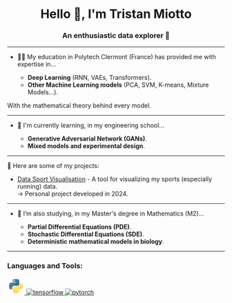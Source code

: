 <h1 align="center">Hello 👋, I'm Tristan Miotto</h1>
<h3 align="center">An enthusiastic data explorer 🔭</h3>

---

- 👨‍💻 My education in Polytech Clermont (France) has provided me with expertise in...

  - **Deep Learning** (RNN, VAEs, Transformers).
  - **Other Machine Learning models** (PCA, SVM, K-means, Mixture Models...).
 
With the mathematical theory behind every model.

---

- 🌱 I'm currently learning, in my engineering school...

  - **Generative Adversarial Network (GANs)**.
  - **Mixed models and experimental design**.

---

🚀 Here are some of my projects:
- [Data Sport Visualisation](https://github.com/Tristan-Miotto/data-sport-visualisation) - A tool for visualizing my sports (especially running) data.  
    → Personal project developed in 2024.

---

- 🌱 I’m also studying, in my Master's degree in Mathematics (M2)...

  - **Partial Differential Equations (PDE)**.
  - **Stochastic Differential Equations (SDE)**.
  - **Deterministic mathematical models in biology**.
 
---

<h3 align="left">Languages and Tools:</h3>
<p align="left"> <a href="https://www.python.org" target="_blank" rel="noreferrer"> <img src="https://raw.githubusercontent.com/devicons/devicon/master/icons/python/python-original.svg" alt="python" width="40" height="40"/>  </a> <a href="https://www.tensorflow.org" target="_blank" rel="noreferrer"> <img src="https://www.vectorlogo.zone/logos/tensorflow/tensorflow-icon.svg" alt="tensorflow" width="40" height="40"/> </a> <a href="https://pytorch.org/" target="_blank" rel="noreferrer"> <img src="https://www.vectorlogo.zone/logos/pytorch/pytorch-icon.svg" alt="pytorch" width="40" height="40"/> </a> </p>
